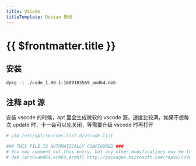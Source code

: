 ```yaml
---
title: VSCode
titleTemplate: Debian 教程
---
```


# {{ $frontmatter.title }}

## 安装

```bash
dpkg -i ./code_1.80.1-1689183569_amd64.deb
```

## 注释 apt 源

安装 vsocde 的时候，apt 里会生成微软的 vscode 源，速度比较满，如果不想每次 update 时，卡一会可以先关闭，等需要升级 vscode 时再打开

```bash
# vim /etc/apt/sources.list.d/vscode.list

### THIS FILE IS AUTOMATICALLY CONFIGURED ###
# You may comment out this entry, but any other modifications may be lost.
# deb [arch=amd64,arm64,armhf] http://packages.microsoft.com/repos/code stable main
```
